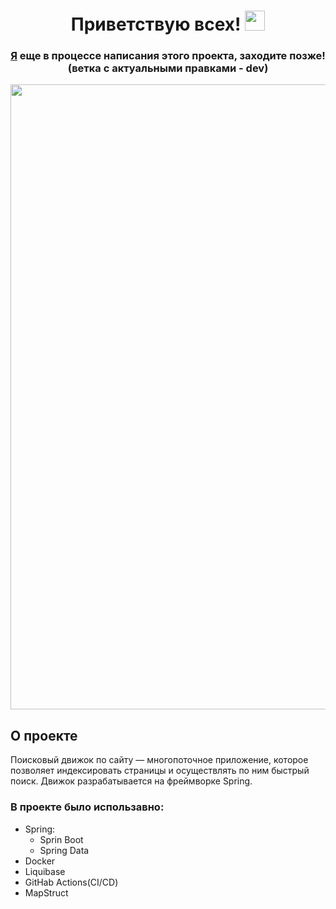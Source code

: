 <h1 align="center">Приветствую всех!  
<img src="https://github.com/blackcater/blackcater/raw/main/images/Hi.gif" height="32"/></h1>
<h3 align="center"> <a href="https://vk.com/filkoof" target="_blank">Я</a> еще в процессе написания этого проекта, заходите позже! (ветка с актуальными правками - dev)</h3>

<div id="header" align="center">
<img src="https://media.giphy.com/media/Dh5q0sShxgp13DwrvG/giphy.gif" width="1000"/>
</div>

## О проекте

Поисковый движок по сайту — многопоточное приложение, которое позволяет индексировать страницы и осуществлять по ним быстрый поиск. Движок разрабатывается на фреймворке Spring.

### В проекте было использавно:
- Spring:
    - Sprin Boot
    - Spring Data
- Docker
- Liquibase
- GitHab Actions(CI/CD)
- MapStruct
